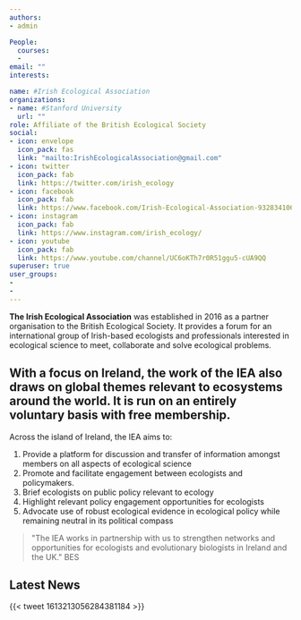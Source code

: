 ```yaml
---
authors:
- admin

People:
  courses:
  -
email: ""
interests:  

name: #Irish Ecological Association
organizations:
- name: #Stanford University
  url: ""
role: Affiliate of the British Ecological Society
social:
- icon: envelope
  icon_pack: fas
  link: "mailto:IrishEcologicalAssociation@gmail.com"
- icon: twitter
  icon_pack: fab
  link: https://twitter.com/irish_ecology
- icon: facebook
  icon_pack: fab
  link: https://www.facebook.com/Irish-Ecological-Association-932834106773080/
- icon: instagram
  icon_pack: fab
  link: https://www.instagram.com/irish_ecology/
- icon: youtube
  icon_pack: fab
  link: https://www.youtube.com/channel/UC6oKTh7r0R51ggu5-cUA9QQ
superuser: true
user_groups:
-
-
---
```


**The Irish Ecological Association** was established in 2016 as a partner organisation to the British Ecological Society. It provides a forum for an international group of Irish-based ecologists and professionals interested in ecological science to meet, collaborate and solve ecological problems.

With a focus on Ireland, the work of the IEA also draws on global themes relevant to ecosystems around the world. It is run on an entirely voluntary basis with free membership.
---

Across the island of Ireland, the IEA aims to:

 1. Provide a platform for discussion and transfer of information amongst members on all aspects of ecological science
 2. Promote and facilitate engagement between ecologists and policymakers.
 3. Brief ecologists on public policy relevant to ecology
 4. Highlight relevant policy engagement opportunities for ecologists
 5. Advocate use of robust ecological evidence in ecological policy while remaining neutral in its political compass



>"The IEA works in partnership with us to strengthen networks and opportunities for ecologists and evolutionary biologists in Ireland and the UK." BES

<!---  Removed this example from homepage
#**IEA Organisers**
#----
#- [Professor Yvonne Buckley](buckleyy@tcd.ie) (Trinity College Dublin) President
#- [Professor Ian Montgomery](i.montgomery@qub.ac.uk) (Queens University Belfast) Vice-President Northern Ireland
#- [Professor John Quinn](J.Quinn@ucc.ie) (University College Cork) Vice-President Republic of Ireland -->

**Latest News**
----
<!---{{< tweet 1084813060198547457 >}} -->
{{< tweet 1613213056284381184 >}}

<!---
#----
#To join us, [email](mailto:iea_mailinglist+subscribe@googlegroups.com) the Irish Ecological Association to be added to our mailing list and follow us on [Twitter](https://twitter.com/irish_ecology)
-->
